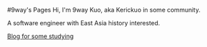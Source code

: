 #9way's Pages
Hi, I'm 9way Kuo, aka Kerickuo in some community.

A software engineer with East Asia history interested.

[Blog for some studying](./blog/index.md)


